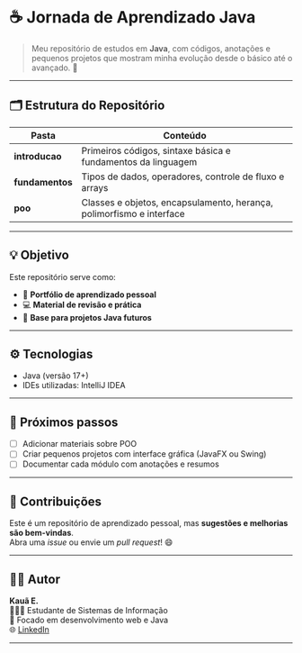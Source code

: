 # ☕ Jornada de Aprendizado Java

> Meu repositório de estudos em **Java**, com códigos, anotações e pequenos projetos que mostram minha evolução desde o básico até o avançado. 🚀  

---

## 🗂️ Estrutura do Repositório

| Pasta | Conteúdo |
|-------|-----------|
| **introducao** | Primeiros códigos, sintaxe básica e fundamentos da linguagem |
| **fundamentos** | Tipos de dados, operadores, controle de fluxo e arrays |
| **poo** | Classes e objetos, encapsulamento, herança, polimorfismo e interface |

---

## 💡 Objetivo

Este repositório serve como:
- 📘 **Portfólio de aprendizado pessoal**
- 💻 **Material de revisão e prática**
- 🧠 **Base para projetos Java futuros**

---

## ⚙️ Tecnologias

- Java (versão 17+)
- IDEs utilizadas: IntelliJ IDEA 

---

## 🧭 Próximos passos

- [ ] Adicionar materiais sobre POO  
- [ ] Criar pequenos projetos com interface gráfica (JavaFX ou Swing)  
- [ ] Documentar cada módulo com anotações e resumos  

---

## 🤝 Contribuições

Este é um repositório de aprendizado pessoal, mas **sugestões e melhorias são bem-vindas**.  
Abra uma *issue* ou envie um *pull request*! 😄

---

## 🧑‍💻 Autor

**Kauã E.**  
👨🏼‍🎓 Estudante de Sistemas de Informação  
💼 Focado em desenvolvimento web e Java  
🌐 [LinkedIn](https://linkedin.com/in/kauã-eduardo-a2796533b)

---

